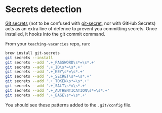 # Secrets detection

[Git secrets](https://github.com/awslabs/git-secrets) (not to be confused with [git-secret](https://git-secret.io/), nor with GitHub Secrets) acts as an extra line of defence to prevent you committing secrets. Once installed, it hooks into the git commit command.

From your `teaching-vacancies` repo, run:

```bash
brew install git-secrets
git secrets --install
git secrets --add '.+_PASSWORD\s*=\s*.+'
git secrets --add '.+_ID\s*=\s*.+'
git secrets --add '.+_KEY\s*=\s*.+'
git secrets --add '.+_SECRET\s*=\s*.+'
git secrets --add '.+_TOKEN\s*=\s*.+'
git secrets --add '.+_SALT\s*=\s*.+'
git secrets --add '.+_AUTHENTICATION\s*=\s*.+'
git secrets --add '.+_BASE\s*=\s*.+'
```

You should see these patterns added to the `.git/config` file.